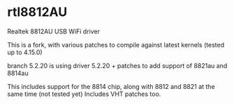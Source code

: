 # rtl8812AU
Realtek 8812AU USB WiFi driver

This is a fork, with various patches to compile against latest kernels (tested up to 4.15.0)

branch 5.2.20 is using driver 5.2.20 + patches to add support of 8821au and 8814au

This includes support for the 8814 chip, along with 8812 and 8821 at the same time (not tested yet)
Includes VHT patches too.

